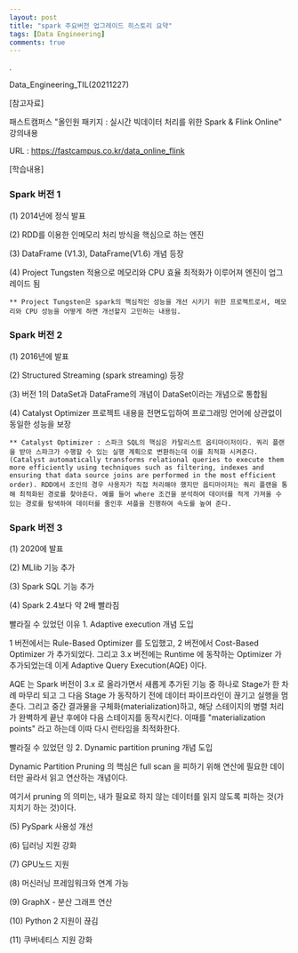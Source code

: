 ```yaml
---
layout: post
title: "spark 주요버전 업그레이드 히스토리 요약"
tags: [Data Engineering]
comments: true
---
```


.

Data_Engineering_TIL(20211227)

[참고자료]

패스트캠퍼스 "올인원 패키지 : 실시간 빅데이터 처리를 위한 Spark & Flink Online" 강의내용

URL : https://fastcampus.co.kr/data_online_flink

[학습내용]

### Spark 버전 1

(1) 2014년에 정식 발표

(2) RDD를 이용한 인메모리 처리 방식을 핵심으로 하는 엔진

(3) DataFrame (V1.3), DataFrame(V1.6) 개념 등장 

(4) Project Tungsten 적용으로 메모리와 CPU 효율 최적화가 이루어져 엔진이 업그레이드 됨
  
    ** Project Tungsten은 spark의 핵심적인 성능을 개선 시키기 위한 프로젝트로서, 메모리와 CPU 성능을 어떻게 하면 개선할지 고민하는 내용임.


### Spark 버전 2

(1) 2016년에 발표

(2) Structured Streaming (spark streaming) 등장

(3) 버전 1의 DataSet과 DataFrame의 개념이 DataSet이라는 개념으로 통합됨

(4) Catalyst Optimizer 프로젝트 내용을 전면도입하여 프로그래밍 언어에 상관없이 동일한 성능을 보장

    ** Catalyst Optimizer : 스파크 SQL의 핵심은 카탈리스트 옵티마이저이다. 쿼리 플랜을 받아 스파크가 수행할 수 있는 실행 계획으로 변환하는데 이를 최적화 시켜준다. (Catalyst automatically transforms relational queries to execute them more efficiently using techniques such as filtering, indexes and ensuring that data source joins are performed in the most efficient order). RDD에서 조인의 경우 사용자가 직접 처리해야 했지만 옵티마이저는 쿼리 플랜을 통해 최적화된 경로를 찾아준다. 예를 들어 where 조건을 분석하여 데이터를 적게 가져올 수 있는 경로를 탐색하여 데이터를 줄인후 셔플을 진행하여 속도를 높여 준다.
 
### Spark 버전 3

(1) 2020에 발표

(2) MLlib 기능 추가

(3) Spark SQL 기능 추가

(4) Spark 2.4보다 약 2배 빨라짐

빨라질 수 있었던 이유 1. Adaptive execution 개념 도입

1 버전에서는 Rule-Based Optimizer 를 도입했고, 2 버전에서 Cost-Based Optimizer 가 추가되었다. 그리고 3.x 버전에는 Runtime 에 동작하는 Optimizer 가 추가되었는데 이게 Adaptive Query Execution(AQE) 이다.

AQE 는 Spark 버전이 3.x 로 올라가면서 새롭게 추가된 기능 중 하나로 Stage가 한 차례 마무리 되고 그 다음 Stage 가 동작하기 전에 데이터 파이프라인이 끊기고 실행을 멈춘다. 그리고 중간 결과물을 구체화(materialization)하고, 해당 스테이지의 병렬 처리가 완벽하게 끝난 후에야 다음 스테이지를 동작시킨다. 이때를 "materialization points" 라고 하는데 이따 다시 런타임을 최적화한다.

빨라질 수 있었던 잉 2. Dynamic partition pruning 개념 도입

Dynamic Partition Pruning 의 핵심은 full scan 을 피하기 위해 연산에 필요한 데이터만 골라서 읽고 연산하는 개념이다.

여기서 pruning 의 의미는, 내가 필요로 하지 않는 데이터를 읽지 않도록 피하는 것(가지치기 하는 것)이다.

(5) PySpark 사용성 개선

(6) 딥러닝 지원 강화

(7) GPU노드 지원

(8) 머신러닝 프레임워크와 연계 가능

(9) GraphX - 분산 그래프 연산

(10) Python 2 지원이 끊김

(11) 쿠버네티스 지원 강화